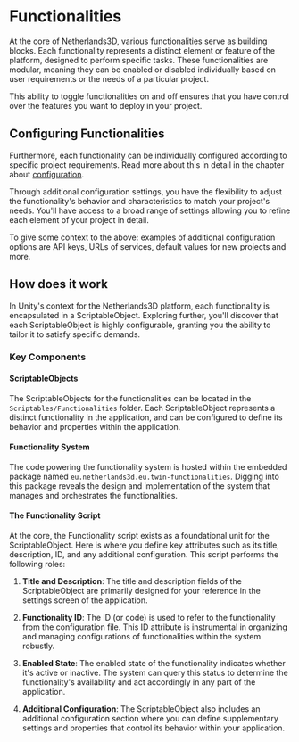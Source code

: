 # Functionalities

At the core of Netherlands3D, various functionalities serve as building blocks. Each functionality represents a distinct
element or feature of the platform, designed to perform specific tasks.
These functionalities are modular, meaning they can be enabled or disabled individually based on user requirements or
the needs of a particular project.

This ability to toggle functionalities on and off ensures that you have control over the features you want to deploy in
your project.

## Configuring Functionalities

Furthermore, each functionality can be individually configured according to specific project requirements. Read more
about this in detail in the chapter about [configuration](../configuration.md).

Through additional configuration settings, you have the flexibility to adjust the functionality's behavior and
characteristics to match your project's needs. You'll have access to a broad range of settings allowing you to refine
each element of your project in detail.

To give some context to the above: examples of additional configuration options are API keys, URLs of services,
default values for new projects and more.

## How does it work

In Unity's context for the Netherlands3D platform, each functionality is encapsulated in a ScriptableObject. Exploring
further, you'll discover that each ScriptableObject is highly configurable, granting you the ability to tailor it to
satisfy specific demands.

### Key Components

#### ScriptableObjects
The ScriptableObjects for the functionalities can be located in the `Scriptables/Functionalities` folder. Each
ScriptableObject represents a distinct functionality in the application, and can be configured to define its behavior
and properties within the application.

#### Functionality System

The code powering the functionality system is hosted within the embedded package named
`eu.netherlands3d.eu.twin-functionalities`. Digging into this package reveals the design and implementation of
the system that manages and orchestrates the functionalities.

#### The Functionality Script

At the core, the Functionality script exists as a foundational unit for the ScriptableObject. Here is where you define
key attributes such as its title, description, ID, and any additional configuration. This script performs the following
roles:

1. **Title and Description**: The title and description fields of the ScriptableObject are primarily designed for your
reference in the settings screen of the application.

2. **Functionality ID**: The ID (or code) is used to refer to the functionality from the configuration file. This ID attribute
is instrumental in organizing and managing configurations of functionalities within the system robustly.

3. **Enabled State**: The enabled state of the functionality indicates whether it's active or inactive. The system can query
this status to determine the functionality's availability and act accordingly in any part of the application.

4. **Additional Configuration**: The ScriptableObject also includes an additional configuration section where you can define
supplementary settings and properties that control its behavior within your application.
